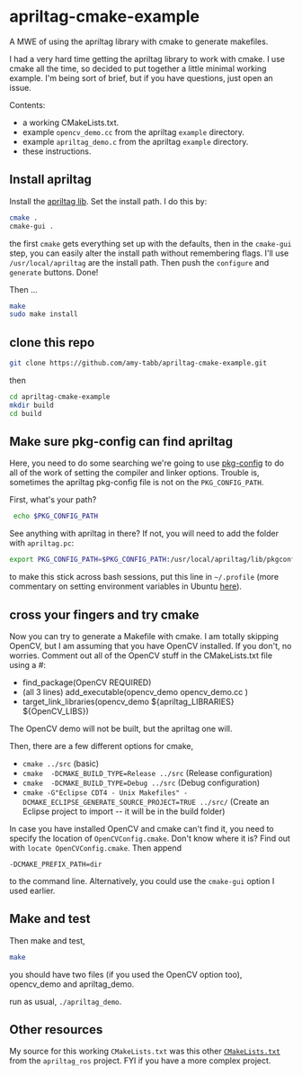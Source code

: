 # apriltag-cmake-example
A MWE of using the apriltag library with cmake to generate makefiles.

I had a very hard time getting the apriltag library to work with cmake.  I use cmake all the time, so decided to put together a little minimal working example.  I'm being sort of brief, but if you have questions, just open an issue.

Contents:
- a working CMakeLists.txt.
- example `opencv_demo.cc` from the apriltag `example` directory.
- example `apriltag_demo.c` from the apriltag `example` directory.
- these instructions. 

## Install apriltag
Install the [apriltag lib](https://github.com/AprilRobotics/apriltag.git). Set the install path.  I do this by:

````bash
cmake .
cmake-gui . 
````
 
the first `cmake` gets everything set up with the defaults, then in the `cmake-gui` step, you can easily alter the install path without remembering flags.  I'll use `/usr/local/apriltag` are the install path.  Then push the `configure` and `generate` buttons.  Done!

Then ... 

````bash
make
sudo make install
````

## clone this repo

````bash
git clone https://github.com/amy-tabb/apriltag-cmake-example.git

````

then 

````bash
cd apriltag-cmake-example
mkdir build
cd build
````

## Make sure pkg-config can find apriltag
Here, you need to do some searching we're going to use [pkg-config](https://www.freedesktop.org/wiki/Software/pkg-config/) to do all of the work of setting the compiler and linker options.  Trouble is, sometimes the apriltag pkg-config file is not on the `PKG_CONFIG_PATH`. 

First, what's your path?

````bash
 echo $PKG_CONFIG_PATH
````

See anything with apriltag in there?  If not, you will need to add the folder with `apriltag.pc`:

````bash
export PKG_CONFIG_PATH=$PKG_CONFIG_PATH:/usr/local/apriltag/lib/pkgconfig
````

to make this stick across bash sessions, put this line in  `~/.profile` (more commentary on setting environment variables in Ubuntu [here](https://help.ubuntu.com/community/EnvironmentVariables)).


## cross your fingers and try cmake  

Now you can try to generate a Makefile with cmake. I am totally skipping OpenCV, but I am assuming that you have OpenCV installed.  If you don't, no worries.  Comment out all of the OpenCV stuff in the CMakeLists.txt file using a #:

- find_package(OpenCV REQUIRED)
- (all 3 lines) add_executable(opencv_demo
opencv_demo.cc
)
- target_link_libraries(opencv_demo ${apriltag_LIBRARIES} ${OpenCV_LIBS})

The OpenCV demo will not be built, but the apriltag one will.  

Then, there are a few different options for cmake, 

- `cmake ../src`  (basic)
- `cmake  -DCMAKE_BUILD_TYPE=Release ../src` (Release configuration)
- `cmake  -DCMAKE_BUILD_TYPE=Debug ../src` (Debug configuration)
- `cmake -G"Eclipse CDT4 - Unix Makefiles" -DCMAKE_ECLIPSE_GENERATE_SOURCE_PROJECT=TRUE ../src/` (Create an Eclipse project to import -- it will be in the build folder)

In case you have installed OpenCV and cmake can't find it, you need to specify the location of `OpenCVConfig.cmake`.  Don't know where it is?   Find out with `locate OpenCVConfig.cmake`.  Then append

`-DCMAKE_PREFIX_PATH=dir`

to the command line.  Alternatively, you could use the `cmake-gui` option I used earlier.

## Make and test

Then make and test, 

````bash
make
````

you should have two files (if you used the OpenCV option too), opencv_demo and apriltag_demo.

run as usual, `./apriltag_demo`.

## Other resources

My source for this working `CMakeLists.txt` was this other [`CMakeLists.txt`](https://github.com/AprilRobotics/apriltag_ros/blob/master/apriltag_ros/CMakeLists.txt) from the `apriltag_ros` project. FYI if you have a more complex project. 

